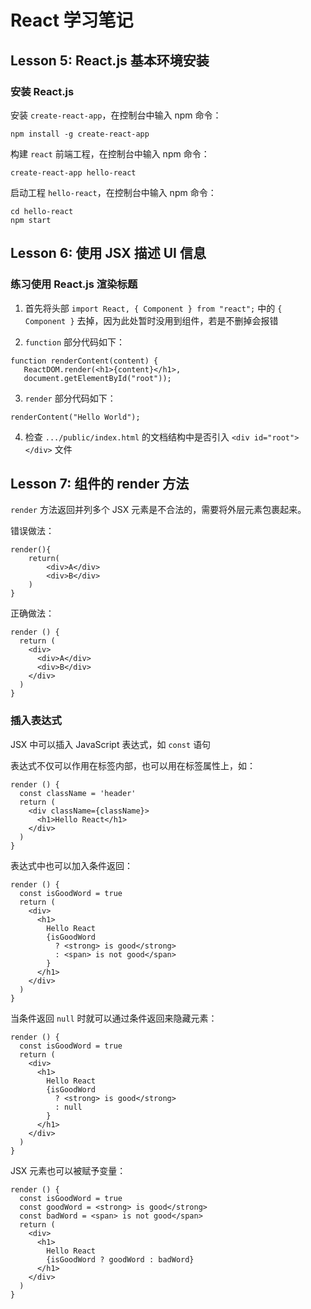 # React 学习笔记

## Lesson 5: React.js 基本环境安装

### 安装 React.js

安装 `create-react-app`，在控制台中输入 npm 命令： 
```
npm install -g create-react-app 
```

构建 `react` 前端工程，在控制台中输入 npm 命令： 
``` 
create-react-app hello-react 
```

启动工程 `hello-react`，在控制台中输入 npm 命令： 
```
cd hello-react
npm start
```

## Lesson 6: 使用 JSX 描述 UI 信息

### 练习使用 React.js 渲染标题

1. 首先将头部 `import React, { Component } from "react";` 中的 `{ Component }` 去掉，因为此处暂时没用到组件，若是不删掉会报错

2. `function` 部分代码如下：
```
function renderContent(content) {
   ReactDOM.render(<h1>{content}</h1>,
   document.getElementById("root"));
```

3. `render` 部分代码如下：
```
renderContent("Hello World");
```

4. 检查 `.../public/index.html` 的文档结构中是否引入 `<div id="root"></div>` 文件

## Lesson 7: 组件的 render 方法

`render` 方法返回并列多个 JSX 元素是不合法的，需要将外层元素包裹起来。

错误做法：
```
render(){
    return(
        <div>A</div>
        <div>B</div>
    )
}
```

正确做法：
```
render () {
  return (
    <div>
      <div>A</div>
      <div>B</div>
    </div>
  )
}
```

### 插入表达式
JSX 中可以插入 JavaScript 表达式，如 `const` 语句

表达式不仅可以作用在标签内部，也可以用在标签属性上，如：
```
render () {
  const className = 'header'
  return (
    <div className={className}>
      <h1>Hello React</h1>
    </div>
  )
}
```

表达式中也可以加入条件返回：
```
render () {
  const isGoodWord = true
  return (
    <div>
      <h1>
        Hello React
        {isGoodWord
          ? <strong> is good</strong>
          : <span> is not good</span>
        }
      </h1>
    </div>
  )
}
```

当条件返回 `null` 时就可以通过条件返回来隐藏元素：
```
render () {
  const isGoodWord = true
  return (
    <div>
      <h1>
        Hello React
        {isGoodWord
          ? <strong> is good</strong>
          : null
        }
      </h1>
    </div>
  )
}
```

JSX 元素也可以被赋予变量：
```
render () {
  const isGoodWord = true
  const goodWord = <strong> is good</strong>
  const badWord = <span> is not good</span>
  return (
    <div>
      <h1>
        Hello React
        {isGoodWord ? goodWord : badWord}
      </h1>
    </div>
  )
}
```
